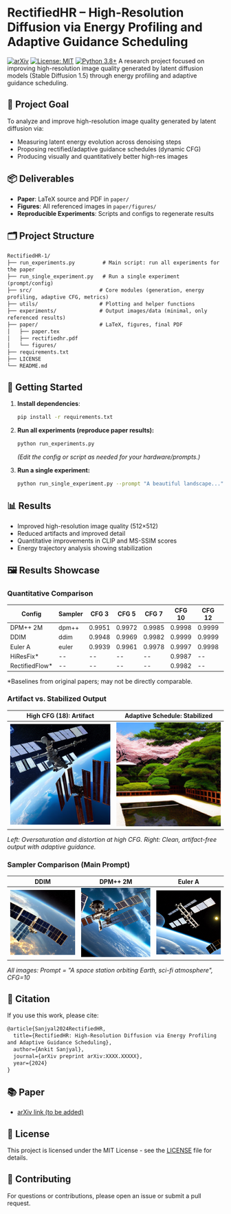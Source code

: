 # RectifiedHR – High-Resolution Diffusion via Energy Profiling and Adaptive Guidance Scheduling
[![arXiv](https://img.shields.io/badge/arXiv-2506.18208-b31b1b.svg)](https://arxiv.org/abs/2507.09441)
[![License: MIT](https://img.shields.io/badge/License-MIT-yellow.svg)](https://opensource.org/licenses/MIT)
[![Python 3.8+](https://img.shields.io/badge/python-3.8+-blue.svg)](https://www.python.org/downloads/)
A research project focused on improving high-resolution image quality generated by latent diffusion models (Stable Diffusion 1.5) through energy profiling and adaptive guidance scheduling.

## 🎯 Project Goal

To analyze and improve high-resolution image quality generated by latent diffusion via:
- Measuring latent energy evolution across denoising steps
- Proposing rectified/adaptive guidance schedules (dynamic CFG)
- Producing visually and quantitatively better high-res images

## 📦 Deliverables
- **Paper**: LaTeX source and PDF in `paper/`
- **Figures**: All referenced images in `paper/figures/`
- **Reproducible Experiments**: Scripts and configs to regenerate results

## 🗂️ Project Structure
```
RectifiedHR-1/
├── run_experiments.py         # Main script: run all experiments for the paper
├── run_single_experiment.py   # Run a single experiment (prompt/config)
├── src/                      # Core modules (generation, energy profiling, adaptive CFG, metrics)
├── utils/                    # Plotting and helper functions
├── experiments/              # Output images/data (minimal, only referenced results)
├── paper/                    # LaTeX, figures, final PDF
│   ├── paper.tex
│   ├── rectifiedhr.pdf
│   └── figures/
├── requirements.txt
├── LICENSE
└── README.md
```

## 🚀 Getting Started

1. **Install dependencies**:
   ```bash
   pip install -r requirements.txt
   ```

2. **Run all experiments (reproduce paper results):**
   ```bash
   python run_experiments.py 
   ```
   *(Edit the config or script as needed for your hardware/prompts.)*

3. **Run a single experiment:**
   ```bash
   python run_single_experiment.py --prompt "A beautiful landscape..." --cfg_scale 10 --sampler ddim
   ```


## 📊 Results
- Improved high-resolution image quality (512×512)
- Reduced artifacts and improved detail
- Quantitative improvements in CLIP and MS-SSIM scores
- Energy trajectory analysis showing stabilization

## 🖼️ Results Showcase

### Quantitative Comparison

| Config      | Sampler | CFG 3   | CFG 5   | CFG 7   | CFG 10  | CFG 12  | CFG 15  | CFG 18  |
|-------------|---------|---------|---------|---------|---------|---------|---------|---------|
| DPM++ 2M    | dpm++   | 0.9951  | 0.9972  | 0.9985  | 0.9998  | 0.9999  | 0.9998  | 0.9997  |
| DDIM        | ddim    | 0.9948  | 0.9969  | 0.9982  | 0.9999  | 0.9999  | 0.9999  | 0.9998  |
| Euler A     | euler   | 0.9939  | 0.9961  | 0.9978  | 0.9997  | 0.9998  | 0.9997  | 0.9996  |
| HiResFix*   | --      |   --    |   --    |   --    | 0.9987  |   --    |   --    |   --    |
| RectifiedFlow* | --   |   --    |   --    |   --    | 0.9982  |   --    |   --    |   --    |

*Baselines from original papers; may not be directly comparable.

### Artifact vs. Stabilized Output

| High CFG (18): Artifact | Adaptive Schedule: Stabilized |
|:----------------------:|:-----------------------------:|
| ![Artifact](paper/figures/bad_high_cfg_artifact.png) | ![Stabilized](paper/figures/stabilized_output.png) |

*Left: Oversaturation and distortion at high CFG. Right: Clean, artifact-free output with adaptive guidance.*

### Sampler Comparison (Main Prompt)

| DDIM | DPM++ 2M | Euler A |
|:----:|:--------:|:-------:|
| ![DDIM](paper/figures/baseline_ddim_cfg10.0_512_prompt10_20250712_113447.png) | ![DPM++ 2M](paper/figures/baseline_dpm++_2m_cfg10.0_512_prompt10_20250712_114143.png) | ![Euler A](paper/figures/baseline_euler_a_cfg10.0_512_prompt10_20250712_113814.png) |

*All images: Prompt = "A space station orbiting Earth, sci-fi atmosphere", CFG=10*

## 📄 Citation
If you use this work, please cite:
```
@article{Sanjyal2024RectifiedHR,
  title={RectifiedHR: High-Resolution Diffusion via Energy Profiling and Adaptive Guidance Scheduling},
  author={Ankit Sanjyal},
  journal={arXiv preprint arXiv:XXXX.XXXXX},
  year={2024}
}
```

## 📚 Paper
- [arXiv link (to be added)](https://arxiv.org/abs/XXXX.XXXXX)

## 📝 License
This project is licensed under the MIT License - see the [LICENSE](LICENSE) file for details.

## 🤝 Contributing
For questions or contributions, please open an issue or submit a pull request.

